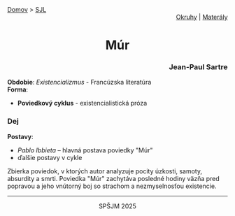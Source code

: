 <div align="center">
    <div align="left">
        <a href="/README.md">Domov</a>
        >
        <a href="../SLOVENCINA.md">SJL</a>
    </div>
    <div align="right">
        <a href="../ustne-okruhy.org.md">Okruhy</a>
        |
        <a href="https://drive.google.com/drive/u/1/folders/1hWhZNvgWC-8cb7jK5zRorX9WfCzyq_WF">Materály</a>
    </div>
<h1>Múr</h1>
    <div align="right">
        <h3>Jean-Paul Sartre</h3>
    </div>
</div>

__Obdobie__: _Existencializmus_ - Francúzska literatúra  
__Forma__:  
- **Poviedkový cyklus** - existencialistická próza

### Dej
__Postavy__:  
- *Pablo Ibbieta* – hlavná postava poviedky "Múr"  
- ďalšie postavy v cykle

Zbierka poviedok, v ktorých autor analyzuje pocity úzkosti, samoty, absurdity a smrti. Poviedka "Múr" zachytáva posledné hodiny väzňa pred popravou a jeho vnútorný boj so strachom a nezmyselnosťou existencie.

---
<div align="center">
    <p>SPŠJM 2025</p>
</div>